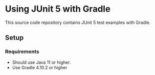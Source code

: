 # Using JUnit 5 with Gradle

This source code repository contains JUnit 5 test examples with Gradle.

## Setup
### Requirements
* Should use Java 11 or higher.
* Use Gradle 4.10.2 or higher

